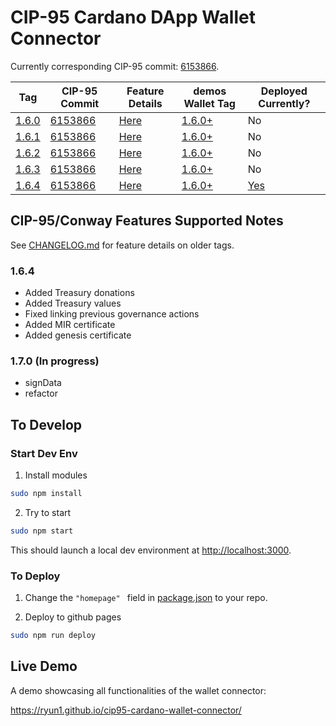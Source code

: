 # CIP-95 Cardano DApp Wallet Connector

Currently corresponding CIP-95 commit: [6153866](https://github.com/cardano-foundation/CIPs/blob/6153866bbafe874e196431f736d6bf6691359988/CIP-0095/README.md).

| Tag | CIP-95 Commit | Feature Details | demos Wallet Tag | Deployed Currently? |
| --- | ------------- | --------------- |----------------- | ------------------- |
| [1.6.0](https://github.com/Ryun1/cip95-cardano-wallet-connector/releases/tag/1.6.0) | [6153866](https://github.com/cardano-foundation/CIPs/blob/6153866bbafe874e196431f736d6bf6691359988/CIP-0095/README.md) | [Here](./CHANGELOG.md#160) | [1.6.0+](https://github.com/Ryun1/cip95-demos-wallet/tags) | No |
| [1.6.1](https://github.com/Ryun1/cip95-cardano-wallet-connector/releases/tag/1.6.1) | [6153866](https://github.com/cardano-foundation/CIPs/blob/6153866bbafe874e196431f736d6bf6691359988/CIP-0095/README.md) | [Here](./CHANGELOG.md#161) | [1.6.0+](https://github.com/Ryun1/cip95-demos-wallet/tags) | No |
| [1.6.2](https://github.com/Ryun1/cip95-cardano-wallet-connector/releases/tag/1.6.2) | [6153866](https://github.com/cardano-foundation/CIPs/blob/6153866bbafe874e196431f736d6bf6691359988/CIP-0095/README.md) | [Here](./CHANGELOG.md#162) | [1.6.0+](https://github.com/Ryun1/cip95-demos-wallet/tags) | No |
| [1.6.3](https://github.com/Ryun1/cip95-cardano-wallet-connector/releases/tag/1.6.3) | [6153866](https://github.com/cardano-foundation/CIPs/blob/6153866bbafe874e196431f736d6bf6691359988/CIP-0095/README.md) | [Here](./CHANGELOG.md#163) | [1.6.0+](https://github.com/Ryun1/cip95-demos-wallet/tags) | No |
| [1.6.4](https://github.com/Ryun1/cip95-cardano-wallet-connector/releases/tag/1.6.4) | [6153866](https://github.com/cardano-foundation/CIPs/blob/6153866bbafe874e196431f736d6bf6691359988/CIP-0095/README.md) | [Here](./CHANGELOG.md#164) | [1.6.0+](https://github.com/Ryun1/cip95-demos-wallet/tags) | [Yes](https://ryun1.github.io/cip95-cardano-wallet-connector/) |

## CIP-95/Conway Features Supported Notes

See [CHANGELOG.md](./CHANGELOG.md) for feature details on older tags.

### 1.6.4
- Added Treasury donations
- Added Treasury values
- Fixed linking previous governance actions
- Added MIR certificate
- Added genesis certificate
  
### 1.7.0 (In progress)
- signData
- refactor

## To Develop

### Start Dev Env

1. Install modules

```bash
sudo npm install
```

2. Try to start

```bash
sudo npm start
```

This should launch a local dev environment at [http://localhost:3000](http://localhost:3000).

### To Deploy

1. Change the `"homepage" ` field in [package.json](./package.json) to your repo.
   
2. Deploy to github pages
   
```bash
sudo npm run deploy
```

## Live Demo

A demo showcasing all functionalities of the wallet connector:

https://ryun1.github.io/cip95-cardano-wallet-connector/